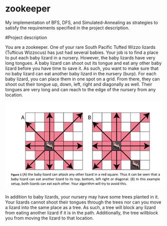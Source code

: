 # zookeeper 
My implementation of BFS, DFS, and Simulated-Annealing as strategies to satisfy the requirements specified in the project description.

#Project description

You are a zookeeper. One of your rare South Pacific Tufted Wizzo lizards (Tufticus Wizzocus) has just had several babies. Your job is to find a place to put each baby lizard in a nursery. However, the baby lizards have very long tongues. A baby lizard can shoot out its tongue and eat any other baby lizard before you have time to save it. As such, you want to make sure that no baby lizard can eat another baby lizard in the nursery (burp).  For each baby lizard, you can place them in one spot on a grid. From there, they can shoot out their tongue up, down, left, right and diagonally as well. Their tongues are very long and can reach to the edge of the nursery from any location.

![Alt text](fig1.png?raw=true "Figure 1")


In addition to baby lizards, your nursery may have some trees planted in it. Your lizards cannot shoot their tongues through the trees nor can you move a lizard into the same place as a tree. As such, a tree will block any lizard from eating another lizard if it is in the path. Additionally, the tree willblock you from moving the lizard to that location.

